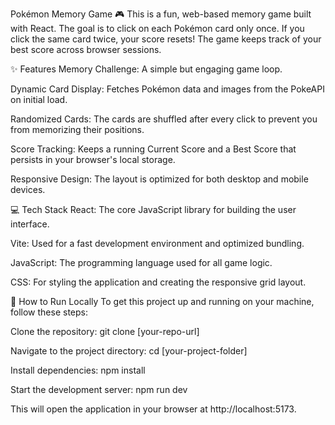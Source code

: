 Pokémon Memory Game 🎮
This is a fun, web-based memory game built with React. The goal is to click on each Pokémon card only once. If you click the same card twice, your score resets! The game keeps track of your best score across browser sessions.

✨ Features
Memory Challenge: A simple but engaging game loop.

Dynamic Card Display: Fetches Pokémon data and images from the PokeAPI on initial load.

Randomized Cards: The cards are shuffled after every click to prevent you from memorizing their positions.

Score Tracking: Keeps a running Current Score and a Best Score that persists in your browser's local storage.

Responsive Design: The layout is optimized for both desktop and mobile devices.

💻 Tech Stack
React: The core JavaScript library for building the user interface.

Vite: Used for a fast development environment and optimized bundling.

JavaScript: The programming language used for all game logic.

CSS: For styling the application and creating the responsive grid layout.

🚀 How to Run Locally
To get this project up and running on your machine, follow these steps:

Clone the repository:
git clone [your-repo-url]

Navigate to the project directory:
cd [your-project-folder]

Install dependencies:
npm install

Start the development server:
npm run dev

This will open the application in your browser at http://localhost:5173.